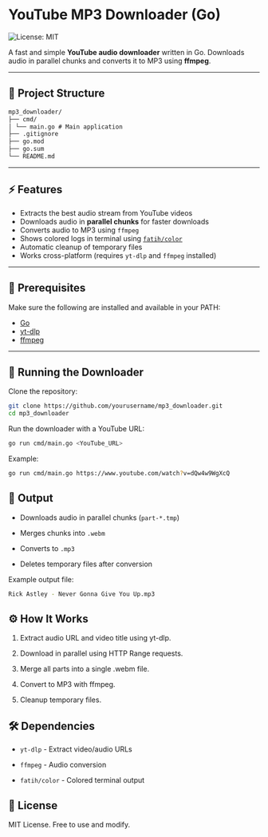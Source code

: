 # YouTube MP3 Downloader (Go)

![License: MIT](https://img.shields.io/badge/License-MIT-yellow.svg)

A fast and simple **YouTube audio downloader** written in Go.
Downloads audio in parallel chunks and converts it to MP3 using **ffmpeg**.

---

## 📂 Project Structure

```markdown
mp3_downloader/
├── cmd/
│ └── main.go # Main application
├── .gitignore
├── go.mod
├── go.sum
└── README.md
```

---

## ⚡ Features
- Extracts the best audio stream from YouTube videos
- Downloads audio in **parallel chunks** for faster downloads
- Converts audio to MP3 using `ffmpeg`
- Shows colored logs in terminal using [`fatih/color`](https://github.com/fatih/color)
- Automatic cleanup of temporary files
- Works cross-platform (requires `yt-dlp` and `ffmpeg` installed)

---

## 🔧 Prerequisites
Make sure the following are installed and available in your PATH:

- [Go](https://go.dev/)
- [yt-dlp](https://github.com/yt-dlp/yt-dlp)
- [ffmpeg](https://ffmpeg.org/)

---

## 🚀 Running the Downloader

Clone the repository:

```bash
git clone https://github.com/yourusername/mp3_downloader.git
cd mp3_downloader
```

Run the downloader with a YouTube URL:

```bash
go run cmd/main.go <YouTube_URL>
```

Example:

```bash
go run cmd/main.go https://www.youtube.com/watch?v=dQw4w9WgXcQ
```

## 🎵 Output

- Downloads audio in parallel chunks (`part-*.tmp`)

- Merges chunks into `.webm`

- Converts to `.mp3`

- Deletes temporary files after conversion

Example output file:

```bash
Rick Astley - Never Gonna Give You Up.mp3
```

## ⚙️ How It Works

1. Extract audio URL and video title using yt-dlp.

2. Download in parallel using HTTP Range requests.

3. Merge all parts into a single .webm file.

4. Convert to MP3 with ffmpeg.

5. Cleanup temporary files.

## 🛠 Dependencies

- `yt-dlp` - Extract video/audio URLs

- `ffmpeg` - Audio conversion

- `fatih/color` - Colored terminal output

## 📜 License

MIT License. Free to use and modify.

